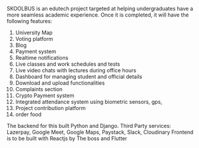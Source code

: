 SKOOLBUS is an edutech project targeted at helping undergraduates have a more seamless academic experience. Once it is completed, it will have the following features:

1. University Map
2. Voting platform
3. Blog
4. Payment system
5. Realtime notifications
6. Live classes and work schedules and tests
7. Live video chats with lectures during office hours
8. Dashboard for managing student and official details
9. Download and upload functionalities
10. Complaints section
11. Crypto Payment system
12. Integrated attendance system using biometric sensors, gps, 
13. Project contribution platform 
14. order food 


The backend for this built Python and Django.
Third Party services: Lazerpay, Google Meet, Google Maps, Paystack, Slack, Cloudinary
Frontend is to be built with Reactjs by The boss and Flutter




